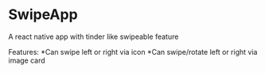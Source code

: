 # SwipeApp
A react native app with tinder like swipeable feature

Features:
*Can swipe left or right via icon
*Can swipe/rotate left or right via image card


